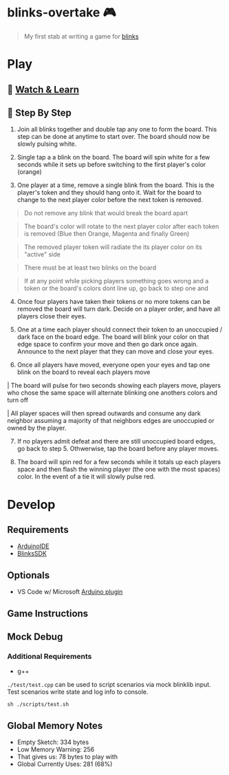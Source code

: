 # blinks-overtake 🎮
> My first stab at writing a game for [blinks](https://blinks.games/)

# Play 

## 🎯 [Watch & Learn](https://mdm373.github.io/blinks-overtake/)

## 📝 Step By Step

1) Join all blinks together and double tap any one to form the board. This step can be done at anytime to start over. The board should now be slowly pulsing white.

2) Single tap a a blink on the board. The board will spin white for a few seconds while it sets up before switching to the first player's color (orange)

3) One player at a time, remove a single blink from the board. This is the player's token and they should hang onto it. Wait for the board to change to the next player color before the next token is removed. 

> Do not remove any blink that would break the board apart

> The board's color will rotate to the next player color after each token is removed (Blue then Orange, Magenta and finally Green)

> The removed player token will radiate the its player color on its "active" side

> There must be at least two blinks on the board

> If at any point while picking players something goes wrong and a token or the board's colors dont line up, go back to step one and

4) Once four players have taken their tokens or no more tokens can be removed the board will turn dark. Decide on a player order, and have all players close their eyes.

5) One at a time each player should connect their token to an unoccupied / dark face on the board edge. The board will blink your color on that edge space to confirm your move and then go dark once again. Announce to the next player that they can move and close your eyes.

6) Once all players have moved, everyone open your eyes and tap one blink on the board to reveal each players move

| The board will pulse for two seconds showing each players move, players who chose the same space will alternate blinking one anothers colors and turn off

| All player spaces will then spread outwards and consume any dark neighbor assuming a majority of that neighbors edges are unoccupied or owned by the player.

7) If no players admit defeat and there are still unoccupied board edges, go back to step 5. Othwerwise, tap the board before any player moves.

8) The board will spin red for a few seconds while it totals up each players space and then flash the winning player (the one with the most spaces) color. In the event of a tie it will slowly pulse red.




# Develop

## Requirements
* [ArduinoIDE](https://www.arduino.cc/en/Guide/HomePage)
* [BlinksSDK](https://github.com/Move38/Blinks-SDK)

## Optionals
* VS Code w/ Microsoft [Arduino plugin](https://marketplace.visualstudio.com/items?itemName=vsciot-vscode.vscode-arduino)


## Game Instructions


## Mock Debug

### Additional Requirements
* g++

`./test/test.cpp` can be used to script scenarios via mock blinklib input. Test scenarios write state and log info to console.
```
sh ./scripts/test.sh
```


## Global Memory Notes

* Empty Sketch: 334 bytes
* Low Memory Warning: 256
* That gives us: 78 bytes to play with
* Global Currently Uses: 281 (68%)